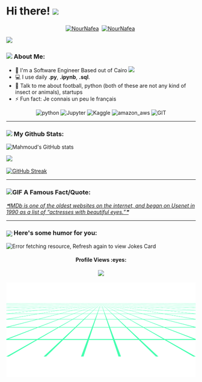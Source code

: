 # Hi there! <img src="https://github.com/TheDudeThatCode/TheDudeThatCode/blob/master/Assets/Hi.gif" width="29">
<p align="center">
<a href="https://twitter.com/NoureldinNafea" target="blank"><img align="center" src="https://cdn.jsdelivr.net/npm/simple-icons@3.0.1/icons/twitter.svg" alt="NourNafea" height="30" width="30" /></a>&nbsp;
<a href="https://www.linkedin.com/in/mahmoud-abdullah-723606204/" target="blank"><img align="center" src="https://cdn.jsdelivr.net/npm/simple-icons@3.0.1/icons/linkedin.svg" alt="NourNafea" height="30" width="30" /></a>&nbsp;
</p>

![](https://camo.githubusercontent.com/992babdffd8c74a1502de375fbdf7e4d54773242/68747470733a2f2f6d656469612e67697068792e636f6d2f6d656469612f53576f536b4e36447854737a71494b4571762f67697068792e676966)

### <img src="https://github.com/TheDudeThatCode/TheDudeThatCode/blob/master/Assets/Developer.gif" width="45px"> About Me:
- 🏦 I'm a Software Engineer Based out of Cairo 
      <img src="https://media.giphy.com/media/WUlplcMpOCEmTGBtBW/giphy.gif" width="30">
- 💻 I use daily **.py**, **.ipynb**, **.sql**.
- 💬 Talk to me about football, python (both of these are not any kind of insect or animals), startups
- ⚡ Fun fact: Je connais un peu le français

<p align="center">
      <img src="https://www.vectorlogo.zone/logos/python/python-icon.svg" alt="python" width="65" height="65"/>
      <img src="https://www.vectorlogo.zone/logos/jupyter/jupyter-ar21.svg" alt="Jupyter" width="130" height="65"/> 
      <img src="https://www.vectorlogo.zone/logos/kaggle/kaggle-ar21.svg" alt="Kaggle" width="130" height="65"/>
      <img src="https://www.vectorlogo.zone/logos/amazon_aws/amazon_aws-icon.svg" alt="amazon_aws" width="65" height="65"/>
      <img src="https://www.vectorlogo.zone/logos/git-scm/git-scm-icon.svg" alt="GIT" width="65" height="65"/> 
</p>

---
### <img src='https://media1.giphy.com/media/du3J3cXyzhj75IOgvA/giphy.gif?cid=ecf05e47x2g034i9pzwtzzsd3xgg2w9nr94t4tflbbgo3008&rid=giphy.gif' width='25px'> My Github Stats:

![Mahmoud's GitHub stats](https://github-readme-stats.vercel.app/api?username=MahmoudAbdullah99&show_icons=true&title_color=ffc857&icon_color=8ac926&text_color=daf7dc&bg_color=151515&count_private=true)

  <img src="https://github-readme-stats.vercel.app/api/top-langs/?username=MahmoudAbdullah99&show_icons=true&title_color=ffffff&icon_color=2A75CF&text_color=daf7dc&bg_color=191919">


[![GitHub Streak](http://github-readme-streak-stats.herokuapp.com?user=MahmoudAbdullah99&theme=dark&date_format=M%20j%5B%2C%20Y%5D)](https://git.io/streak-stats)



---

### <img alt="GIF" src="https://github.com/TheDudeThatCode/TheDudeThatCode/blob/master/Assets/hmm.gif" width="20vw" /> A Famous Fact/Quote:
<a href="https://github.com/marketplace/actions/quote-readme">
<!--STARTS_HERE_QUOTE_README-->
<i>❝IMDb is one of the oldest websites on the internet, and began on Usenet in 1990 as a list of “actresses with beautiful eyes.”❞</i>
<!--ENDS_HERE_QUOTE_README-->
</a>

---

### <img align ='center' src='https://media2.giphy.com/media/UQDSBzfyiBKvgFcSTw/giphy.gif?cid=ecf05e47p3cd513axbek3f56ti3jzizq8hincw20jauyyfyw&rid=giphy.gif' width ='29px'> Here's some humor for you:
<img src="https://readme-jokes.vercel.app/api" alt="Error fetching resource, Refresh again to view Jokes Card" />



<h4 align="center">Profile Views :eyes:</h4>

<p align="center"><img src="https://profile-counter.glitch.me/{NourNafea}/count.svg"/></p>

<img src="https://raw.githubusercontent.com/mohamedanwer006/mohamedanwer006/master/assets/grid.png" align="center" />

